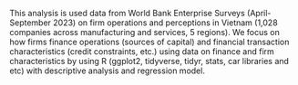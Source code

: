 This analysis is used data from World Bank Enterprise Surveys (April-September 2023) on firm operations and perceptions in Vietnam (1,028 companies across manufacturing and services, 5 regions). We focus on how firms finance operations (sources of capital) and financial transaction characteristics (credit constraints, etc.) using data on finance and firm characteristics by using R (ggplot2, tidyverse, tidyr, stats, car libraries and etc) with descriptive analysis and regression model.
